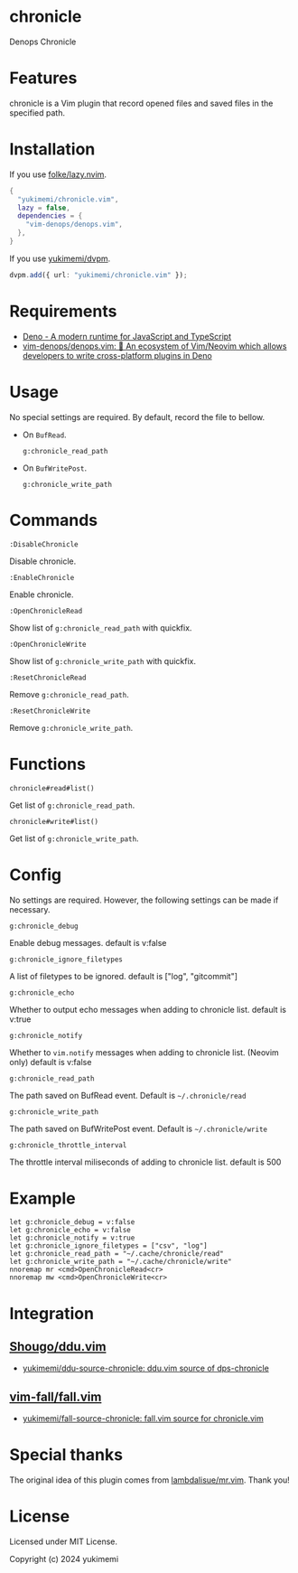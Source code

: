 # chronicle

Denops Chronicle

# Features

chronicle is a Vim plugin that record opened files and saved files in the specified path.

# Installation

If you use [folke/lazy.nvim](https://github.com/folke/lazy.nvim).

```lua
{
  "yukimemi/chronicle.vim",
  lazy = false,
  dependencies = {
    "vim-denops/denops.vim",
  },
}
```

If you use [yukimemi/dvpm](https://github.com/yukimemi/dvpm).

```typescript
dvpm.add({ url: "yukimemi/chronicle.vim" });
```

# Requirements

- [Deno - A modern runtime for JavaScript and TypeScript](https://deno.land/)
- [vim-denops/denops.vim: 🐜 An ecosystem of Vim/Neovim which allows developers to write cross-platform plugins in Deno](https://github.com/vim-denops/denops.vim)

# Usage

No special settings are required.
By default, record the file to bellow.

- On `BufRead`.

  `g:chronicle_read_path`

- On `BufWritePost`.

  `g:chronicle_write_path`

# Commands

`:DisableChronicle`

Disable chronicle.

`:EnableChronicle`

Enable chronicle.

`:OpenChronicleRead`

Show list of `g:chronicle_read_path` with quickfix.

`:OpenChronicleWrite`

Show list of `g:chronicle_write_path` with quickfix.

`:ResetChronicleRead`

Remove `g:chronicle_read_path`.

`:ResetChronicleWrite`

Remove `g:chronicle_write_path`.

# Functions

`chronicle#read#list()`

Get list of `g:chronicle_read_path`.

`chronicle#write#list()`

Get list of `g:chronicle_write_path`.

# Config

No settings are required. However, the following settings can be made if necessary.

`g:chronicle_debug`

Enable debug messages.
default is v:false

`g:chronicle_ignore_filetypes`

A list of filetypes to be ignored.
default is ["log", "gitcommit"]

`g:chronicle_echo`

Whether to output echo messages when adding to chronicle list.
default is v:true

`g:chronicle_notify`

Whether to `vim.notify` messages when adding to chronicle list. (Neovim only)
default is v:false

`g:chronicle_read_path`

The path saved on BufRead event.
Default is `~/.chronicle/read`

`g:chronicle_write_path`

The path saved on BufWritePost event.
Default is `~/.chronicle/write`

`g:chronicle_throttle_interval`

The throttle interval miliseconds of adding to chronicle list.
default is 500

# Example

```vim
let g:chronicle_debug = v:false
let g:chronicle_echo = v:false
let g:chronicle_notify = v:true
let g:chronicle_ignore_filetypes = ["csv", "log"]
let g:chronicle_read_path = "~/.cache/chronicle/read"
let g:chronicle_write_path = "~/.cache/chronicle/write"
nnoremap mr <cmd>OpenChronicleRead<cr>
nnoremap mw <cmd>OpenChronicleWrite<cr>
```

# Integration

## [Shougo/ddu.vim](https://github.com/Shougo/ddu.vim)

- [yukimemi/ddu-source-chronicle: ddu.vim source of dps-chronicle](https://github.com/yukimemi/ddu-source-chronicle)

## [vim-fall/fall.vim](https://github.com/vim-fall/fall.vim) 

- [yukimemi/fall-source-chronicle: fall.vim source for chronicle.vim](https://github.com/yukimemi/fall-source-chronicle)

# Special thanks

The original idea of this plugin comes from [lambdalisue/mr.vim](https://github.com/lambdalisue/mr.vim).
Thank you!

# License

Licensed under MIT License.

Copyright (c) 2024 yukimemi

